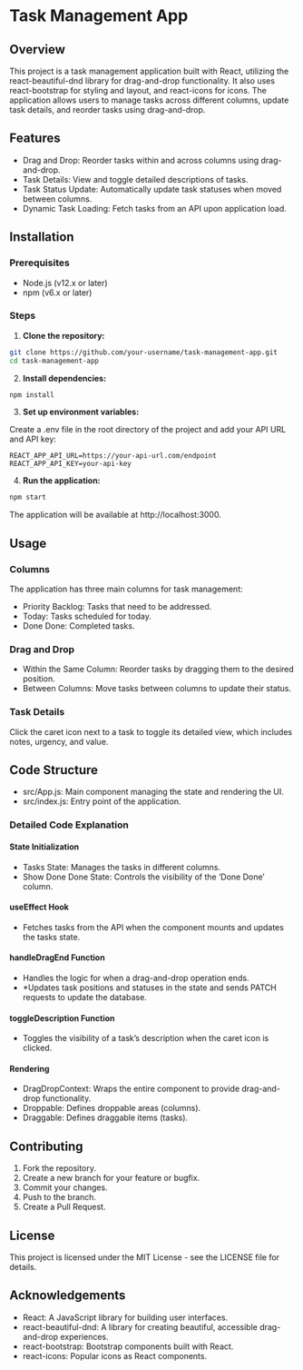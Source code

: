 # Task Management App

## Overview

This project is a task management application built with React, utilizing the react-beautiful-dnd library for drag-and-drop functionality. It also uses react-bootstrap for styling and layout, and react-icons for icons. The application allows users to manage tasks across different columns, update task details, and reorder tasks using drag-and-drop.

## Features

* Drag and Drop: Reorder tasks within and across columns using drag-and-drop.
* Task Details: View and toggle detailed descriptions of tasks.
* Task Status Update: Automatically update task statuses when moved between columns.
* Dynamic Task Loading: Fetch tasks from an API upon application load.

## Installation

### Prerequisites

* Node.js (v12.x or later)
* npm (v6.x or later)

### Steps

1.	**Clone the repository:**

```bash
git clone https://github.com/your-username/task-management-app.git
cd task-management-app
```
2.	**Install dependencies:**
```bash
npm install
```

3.	**Set up environment variables:**

Create a .env file in the root directory of the project and add your API URL and API key:
```
REACT_APP_API_URL=https://your-api-url.com/endpoint
REACT_APP_API_KEY=your-api-key
```
4.	**Run the application:**
```bash
npm start
```

The application will be available at http://localhost:3000.

## Usage

### Columns

The application has three main columns for task management:
*	Priority Backlog: Tasks that need to be addressed.
*	Today: Tasks scheduled for today.
*	Done Done: Completed tasks.

### Drag and Drop

* Within the Same Column: Reorder tasks by dragging them to the desired position.
* Between Columns: Move tasks between columns to update their status.

### Task Details

Click the caret icon next to a task to toggle its detailed view, which includes notes, urgency, and value.

## Code Structure

* src/App.js: Main component managing the state and rendering the UI.
* src/index.js: Entry point of the application.

### Detailed Code Explanation

#### State Initialization

* Tasks State: Manages the tasks in different columns.
* Show Done Done State: Controls the visibility of the ‘Done Done’ column.

#### useEffect Hook

* Fetches tasks from the API when the component mounts and updates the tasks state.

#### handleDragEnd Function

* Handles the logic for when a drag-and-drop operation ends.
* *Updates task positions and statuses in the state and sends PATCH requests to update the database.

#### toggleDescription Function

* Toggles the visibility of a task’s description when the caret icon is clicked.

#### Rendering

* DragDropContext: Wraps the entire component to provide drag-and-drop functionality.
* Droppable: Defines droppable areas (columns).
* Draggable: Defines draggable items (tasks).

## Contributing

1.	Fork the repository.
2.	Create a new branch for your feature or bugfix.
3.	Commit your changes.
4.	Push to the branch.
5.	Create a Pull Request.

## License

This project is licensed under the MIT License - see the LICENSE file for details.

## Acknowledgements

* React: A JavaScript library for building user interfaces.
* react-beautiful-dnd: A library for creating beautiful, accessible drag-and-drop experiences.
* react-bootstrap: Bootstrap components built with React.
* react-icons: Popular icons as React components.
